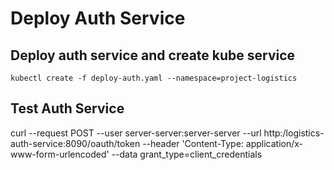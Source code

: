 # Deploy Auth Service

## Deploy auth service and create kube service

```
kubectl create -f deploy-auth.yaml --namespace=project-logistics
```

## Test Auth Service

curl --request POST --user server-server:server-server --url http:/logistics-auth-service:8090/oauth/token --header 'Content-Type: application/x-www-form-urlencoded' --data grant_type=client_credentials
